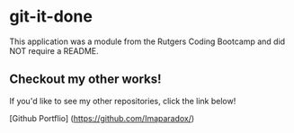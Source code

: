 # git-it-done
This application was a module from the Rutgers Coding Bootcamp and did NOT require a README.

## Checkout my other works!
If you'd like to see my other repositories, click the link below!

[Github Portflio] (https://github.com/Imaparadox/) 
